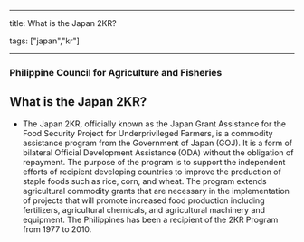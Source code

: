
---

title: What is the Japan 2KR?

tags: ["japan","kr"]

---

### Philippine Council for Agriculture and Fisheries

## What is the Japan 2KR?


 - The Japan 2KR, officially known as the Japan Grant Assistance for the Food Security Project for Underprivileged Farmers, is a commodity assistance program from the Government of Japan (GOJ).  It is a form of bilateral Official Development Assistance (ODA) without the obligation of repayment.  The purpose of the program is to support the independent efforts of recipient developing countries to improve the production of staple foods such as rice, corn, and wheat.  The program extends agricultural commodity grants that are necessary in the implementation of projects that will promote increased food production including fertilizers, agricultural chemicals, and agricultural machinery and equipment.  The Philippines has been a recipient of the 2KR Program from 1977 to 2010.
